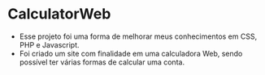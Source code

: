 # CalculatorWeb
- Esse projeto foi uma forma de melhorar meus conhecimentos em CSS, PHP e Javascript.
- Foi criado um site com finalidade em uma calculadora Web, sendo possível ter várias formas de calcular uma conta.
